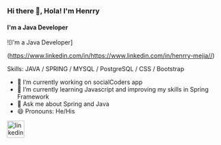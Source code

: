 ### Hi there 👋, Hola! I'm Henrry
#### I'm a Java Developer
![I'm a Java Developer]

(https://www.linkedin.com/in/https://www.linkedin.com/in/henrry-mejia//)  

Skills: JAVA / SPRING / MYSQL / PostgreSQL / CSS / Bootstrap

- 🔭 I’m currently working on socialCoders app 
- 🌱 I’m currently learning Javascript and improving my skills in Spring Framework 
- 💬 Ask me about Spring and Java 
- 😄 Pronouns: He/His 


[<img src='https://cdn.jsdelivr.net/npm/simple-icons@3.0.1/icons/linkedin.svg' alt='linkedin' height='40'>](https://www.linkedin.com/in/https://www.linkedin.com/in/henrry-mejia//)  

